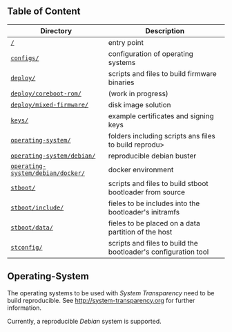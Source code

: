 ## Table of Content

| Directory                                                                          | Description                                                    |
| ---------------------------------------------------------------------------------- | -------------------------------------------------------------- |
| [`/`](../#scripts)                                                                 | entry point                                                    |
| [`configs/`](../configs/#configs)                                                  | configuration of operating systems                             |
| [`deploy/`](../deploy/#deploy)                                                     | scripts and files to build firmware binaries                   |
| [`deploy/coreboot-rom/`](../deploy/coreboot-rom/#deploy-coreboot-rom)              | (work in progress)                                             |
| [`deploy/mixed-firmware/`](../deploy/mixed-firmware/#deploy-mixed-firmware)        | disk image solution                                            |
| [`keys/`](../keys/#keys)                                                           | example certificates and signing keys                          |
| [`operating-system/`](#operating-system)                                           | folders including scripts ans files to build reprodu>          |
| [`operating-system/debian/`](debian/#operating-system-debian)                      | reproducible debian buster                                     |
| [`operating-system/debian/docker/`](debian/docker/#operating-system-debian-docker) | docker environment                                             |
| [`stboot/`](../stboot/#stboot)                                                     | scripts and files to build stboot bootloader from source       |
| [`stboot/include/`](../stboot/include/#stboot-include)                             | fieles to be includes into the bootloader's initramfs          |
| [`stboot/data/`](../stboot/data/#stboot-data)                                      | fieles to be placed on a data partition of the host            |
| [`stconfig/`](../stconfig/#stconfig)                                               | scripts and files to build the bootloader's configuration tool |

## Operating-System

The operating systems to be used with _System Transparency_ need to be build reproducible. See http://system-transparency.org for further information.

Currently, a reproducible _Debian_ system is supported.
